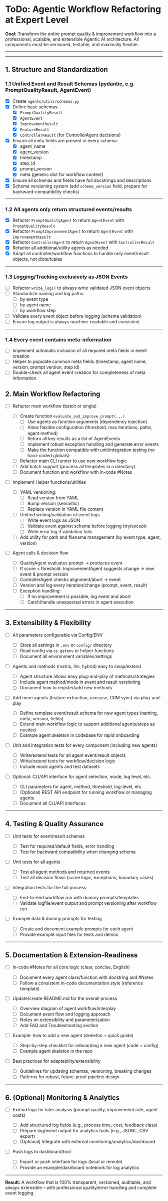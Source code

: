 # ToDo: Agentic Workflow Refactoring at Expert Level

**Goal:**
Transform the entire prompt quality & improvement workflow into a professional, scalable, and extensible Agentic AI architecture.
All components must be versioned, testable, and maximally flexible.

---

---

## 1. Structure and Standardization

### 1.1 Unified Event and Result Schemas (pydantic, e.g. PromptQualityResult, AgentEvent)

- [X] Create `agents/utils/schemas.py`
- [X] Define base schemas:
  - [X] `PromptQualityResult`
  - [X] `AgentEvent`
  - [X] `ImprovementResult`
  - [X] `FeatureResult`
  - [X] `ControllerResult` (for ControllerAgent decisions)
- [X] Ensure all meta fields are present in every schema:
  - [X] agent_name
  - [X] agent_version
  - [X] timestamp
  - [X] step_id
  - [X] prompt_version
  - [X] meta (generic dict for workflow context)
- [X] Ensure all schemas and fields have full docstrings and descriptions
- [X] Schema versioning system (add `schema_version` field, prepare for backward-compatibility checks)

---

### 1.2 All agents only return structured events/results

- [X] Refactor `PromptQualityAgent` to return `AgentEvent` with `PromptQualityResult`
- [X] Refactor `PromptImprovementAgent` to return `AgentEvent` with `ImprovementResult`
- [X] Refactor `ControllerAgent` to return `AgentEvent` with `ControllerResult`
- [X] Refactor all additional/utility agents as needed
- [X] Adapt all controller/workflow functions to handle only event/result objects, not dicts/tuples

---

### 1.3 Logging/Tracking exclusively as JSON Events

- [ ] Refactor `write_log()` to always write validated JSON event objects
- [ ] Standardize naming and log paths:
  - [ ] by event type
  - [ ] by agent name
  - [ ] by workflow step
- [ ] Validate every event object before logging (schema validation)
- [ ] Ensure log output is always machine-readable and consistent

---

### 1.4 Every event contains meta-information

- [ ] Implement automatic inclusion of all required meta fields in event creation
- [ ] Helper to populate common meta fields (timestamp, agent name, version, prompt version, step id)
- [ ] Double-check all agent event creation for completeness of meta information

## 2. Main Workflow Refactoring

- [ ] Refactor main workflow (batch or single)

  - [ ] Create function `evaluate_and_improve_prompt(...)`
    - [ ] Use agents as function arguments (dependency injection)
    - [ ] Allow flexible configuration (threshold, max iterations, paths, agent method)
    - [ ] Return all key results as a list of AgentEvents
    - [ ] Implement robust exception handling and generate error events
    - [ ] Make the function compatible with unit/integration testing (no hard-coded globals)
  - [ ] Refactor main CLI runner to use new workflow logic
  - [ ] Add batch support (process all templates in a directory)
  - [ ] Document function and workflow with in-code #Notes
- [ ] Implement Helper functions/utilities

  - [ ] YAML versioning:
    - [ ] Read version from YAML
    - [ ] Bump version (semantic)
    - [ ] Replace version in YAML file content
  - [ ] Unified writing/validation of event logs
    - [ ] Write event logs as JSON
    - [ ] Validate event against schema before logging (try/except)
    - [ ] Write error log if validation fails
  - [ ] Add utility for path and filename management (by event type, agent, version)
- [ ] Agent calls & decision flow

  - [ ] QualityAgent evaluates prompt → produces event
  - [ ] If score < threshold: ImprovementAgent suggests change → new event & prompt version
  - [ ] ControllerAgent checks alignment/abort → event
  - [ ] Version and log every iteration/change (prompt, event, result)
  - [ ] Exception handling:
    - [ ] If no improvement is possible, log event and abort
    - [ ] Catch/handle unexpected errors in agent execution

---

## 3. Extensibility & Flexibility

- [ ] All parameters configurable via Config/ENV

  - [ ] Store all settings in `.env` or `config/` directory
  - [ ] Read config via `os.getenv` or helper functions
  - [ ] Document all environment variables/settings
- [ ] Agents and methods (matrix, llm, hybrid) easy to swap/extend

  - [ ] Agent structure allows easy plug-and-play of methods/strategies
  - [ ] Include agent method/mode in event and result versioning
  - [ ] Document how to register/add new methods
- [ ] Add more agents (feature extraction, usecase, CRM sync) via plug-and-play

  - [ ] Define template event/result schema for new agent types (naming, meta, version, fields)
  - [ ] Extend main workflow logic to support additional agents/steps as needed
  - [ ] Example agent skeleton in codebase for rapid onboarding
- [ ] Unit and integration tests for every component (including new agents)

  - [ ] Write/extend tests for all agent event/result objects
  - [ ] Write/extend tests for workflow/decision logic
  - [ ] Include mock agents and test datasets
- [ ] Optional: CLI/API interface for agent selection, mode, log level, etc.

  - [ ] CLI parameters for agent, method, threshold, log-level, etc.
  - [ ] (Optional) REST API endpoint for running workflow or managing agents
  - [ ] Document all CLI/API interfaces

---

## 4. Testing & Quality Assurance

- [ ] Unit tests for event/result schemas

  - [ ] Test for required/default fields, error handling
  - [ ] Test for backward compatibility when changing schema
- [ ] Unit tests for all agents

  - [ ] Test all agent methods and returned events
  - [ ] Test all decision flows (score logic, exceptions, boundary cases)
- [ ] Integration tests for the full process

  - [ ] End-to-end workflow run with dummy prompts/templates
  - [ ] Validate logfile/event output and prompt versioning after workflow run
- [ ] Example data & dummy prompts for testing

  - [ ] Create and document example prompts for each agent
  - [ ] Provide example input files for tests and demos

---

## 5. Documentation & Extension-Readiness

- [ ] In-code #Notes for all core logic (clear, concise, English)

  - [ ] Document every agent class/function with docstring and #Notes
  - [ ] Follow a consistent in-code documentation style (reference template)
- [ ] Update/create README.md for the overall process

  - [ ] Overview diagram of agent workflow/interplay
  - [ ] Document event flow and logging approach
  - [ ] Notes on extensibility and parameterization
  - [ ] Add FAQ and Troubleshooting section
- [ ] Example: how to add a new agent (skeleton + quick guide)

  - [ ] Step-by-step checklist for onboarding a new agent (code + config)
  - [ ] Example agent skeleton in the repo
- [ ] Best practices for adaptability/extensibility

  - [ ] Guidelines for updating schemas, versioning, breaking changes
  - [ ] Patterns for robust, future-proof pipeline design

---

## 6. (Optional) Monitoring & Analytics

- [ ] Extend logs for later analysis (prompt quality, improvement rate, agent costs)

  - [ ] Add structured log fields (e.g., process time, cost, feedback class)
  - [ ] Prepare log/event output for analytics tools (e.g., JSONL, CSV export)
  - [ ] (Optional) Integrate with external monitoring/analytics/dashboard
- [ ] Push logs to dashboard/tool

  - [ ] Export or push interface for logs (local or remote)
  - [ ] Provide an example/dashboard notebook for log analytics

---

**Result:**
A workflow that is 100% transparent, versioned, auditable, and always extensible – with professional quality/error handling and complete event logging.
